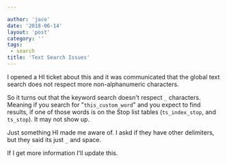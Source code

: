 ```yaml
---

author: 'jace'
date: '2018-06-14'
layout: 'post'
category: ''
tags:
 - search
title: 'Text Search Issues'
---
```

I opened a HI ticket about this and it was communicated that the global text search does not respect more non-alphanumeric characters.

<!--more-->

So it turns out that the keyword search doesn't respect `_` characters.  Meaning if you search for "`this_custom_word`" and you expect to find results, if one of those words is on the Stop list tables (`ts_index_stop`, and `ts_stop`).  It may not show up.

Just something HI made me aware of.  I askd if they have other delimiters, but they said its just `_` and space.  

If I get more information I'll update this.
